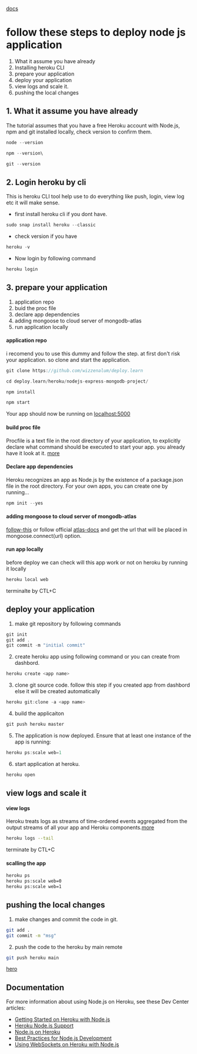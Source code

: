 [docs](https://devcenter.heroku.com/articles/getting-started-with-nodejs)

# follow these steps to deploy node js application

1. What it assume you have already
2. Installing heroku CLI
3. prepare your application
4. deploy your application
5. view logs and scale it.
6. pushing the local changes

## 1. What it assume you have already

The tutorial assumes that you have a free Heroku account with Node.js, npm and git installed locally, check version to confirm them.

```go
node --version
```

```go
npm --version\
```

```go
git --version
```

## 2. Login heroku by cli

This is heroku CLI tool help use to do everything like push, login, view log etc it will make sense.

- first install heroku cli if you dont have.

```go
sudo snap install heroku --classic
```

- check version if you have

```go
heroku -v
```

- Now login by following command

```go
heroku login
```

## 3. prepare your application

1. application repo
2. buid the proc file
3. declare app dependencies
4. adding mongoose to cloud server of mongodb-atlas
5. run application locally

#### application repo

i recomend you to use this dummy and follow the step. at first don't risk your application. so clone and start the application.

```go
git clone https://github.com/wizzenalum/deploy.learn
```

```go
cd deploy.learn/heroku/nodejs-express-mongodb-project/
```

```go
npm install
```

```go
npm start
```

Your app should now be running on [localhost:5000](http://localhost:5000/)

#### build proc file

Procfile is a text file in the root directory of your application, to explicitly declare what command should be executed to start your app.
you already have it look at it.
[more](https://devcenter.heroku.com/articles/procfile)

#### Declare app dependencies

Heroku recognizes an app as Node.js by the existence of a package.json file in the root directory. For your own apps, you can create one by running...

```go
npm init --yes
```

#### adding mongoose to cloud server of mongodb-atlas

[follow-this]() or follow official [atlas-docs](https://docs.atlas.mongodb.com/getting-started/) and get the url that will be placed in mongoose.connect(url) option.

#### run app locally

before deploy we can check will this app work or not on heroku by running it locally

```go
heroku local web
```

terminalte by CTL+C

## deploy your application

1. make git repository by following commands

```go
git init
git add .
git commit -m "initial commit"
```

2. create heroku app using following command or you can create from dashbord.

```go
heroku create <app name>
```

3. clone git source code. follow this step if you created app from dashbord else it will be created automatically

```go
heroku git:clone -a <app name>
```

4. build the applicaiton

```go
git push heroku master
```

5. The application is now deployed. Ensure that at least one instance of the app is running:

```go
heroku ps:scale web=1
```

6. start application at heroku.

```go
heroku open
```

## view logs and scale it

#### view logs

Heroku treats logs as streams of time-ordered events aggregated from the output streams of all your app and Heroku components.[more](https://devcenter.heroku.com/articles/logging)

```sh
heroku logs --tail
```

terminate by CTL+C

#### scalling the app

```sh
heroku ps
heroku ps:scale web=0
heroku ps:scale web=1
```

## pushing the local changes

1. make changes and commit the code in git.

```sh
git add .
git commit -m "msg"
```

2. push the code to the heroku by main remote

```sh
git push heroku main
```

[hero](https://devcenter.heroku.com/articles/getting-started-with-nodejs#define-config-vars)

## Documentation

For more information about using Node.js on Heroku, see these Dev Center articles:

- [Getting Started on Heroku with Node.js](https://devcenter.heroku.com/articles/getting-started-with-nodejs)
- [Heroku Node.js Support](https://devcenter.heroku.com/articles/nodejs-support)
- [Node.js on Heroku](https://devcenter.heroku.com/categories/nodejs)
- [Best Practices for Node.js Development](https://devcenter.heroku.com/articles/node-best-practices)
- [Using WebSockets on Heroku with Node.js](https://devcenter.heroku.com/articles/node-websockets)
